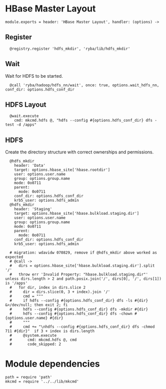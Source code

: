 
# HBase Master Layout

    module.exports = header: 'HBase Master Layout', handler: (options) ->
    
## Register

      @registry.register 'hdfs_mkdir', 'ryba/lib/hdfs_mkdir'

## Wait

Wait for HDFS to be started.

      @call 'ryba/hadoop/hdfs_nn/wait', once: true, options.wait_hdfs_nn, conf_dir: options.hdfs_conf_dir

## HDFS Layout

      @wait.execute
        cmd: mkcmd.hdfs @, "hdfs --config #{options.hdfs_conf_dir} dfs -test -d /apps"

## HDFS

Create the directory structure with correct ownerships and permissions.


      @hdfs_mkdir
        header: 'Data'
        target: options.hbase_site['hbase.rootdir']
        user: options.user.name
        group: options.group.name
        mode: 0o0711
        parent:
          mode: 0o0711
        conf_dir: options.hdfs_conf_dir
        krb5_user: options.hdfs_admin
      @hdfs_mkdir
        header: 'Staging'
        target: options.hbase_site['hbase.bulkload.staging.dir']
        user: options.user.name
        group: options.group.name
        mode: 0o0711
        parent:
          mode: 0o0711
        conf_dir: options.hdfs_conf_dir
        krb5_user: options.hdfs_admin
        
      # migration: wdavidw 070829, remove if @hdfs_mkdir above worked as expected
      # @call ->
      #   dirs = options.hbase_site['hbase.bulkload.staging.dir'].split '/'
      #   throw err 'Invalid Property: "hbase.bulkload.staging.dir"' unless dirs.length > 2 and path.posix.join('/', dirs[0], '/', dirs[1]) is '/apps'
      #   for dir, index in dirs.slice 2
      #     dir = dirs.slice(0, 3 + index).join '/'
      #     cmd = """
      #     if hdfs --config #{options.hdfs_conf_dir} dfs -ls #{dir} &>/dev/null; then exit 2; fi
      #     hdfs --config #{options.hdfs_conf_dir} dfs -mkdir #{dir}
      #     hdfs --config #{options.hdfs_conf_dir} dfs -chown #{options.user.name} #{dir}
      #     """
      #     cmd += "\nhdfs --config #{options.hdfs_conf_dir} dfs -chmod 711 #{dir}"  if 3 + index is dirs.length
      #     @system.execute
      #       cmd: mkcmd.hdfs @, cmd
      #       code_skipped: 2

# Module dependencies

    path = require 'path'
    mkcmd = require '../../lib/mkcmd'
